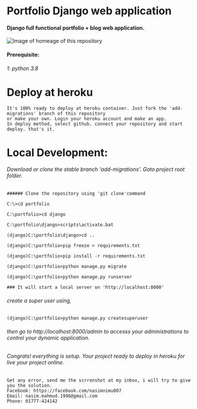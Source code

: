 # Portfolio Django web application
#### Django full functional portfolio + blog web application.

![Image of homeage of this repository](https://github.com/nasim-007/portfolio/blob/add-migrations/portfolio.png)

#### Prerequisite:
###### 1: python 3.8

# Deploy at heroku
```
It's 100% ready to deploy at heroku container. Just fork the 'add-migrations' branch of this repository 
or make your own. Login your heroku account and make an app.
In deploy method, select github. connect your repository and start deploy. that's it. 
```

# Local Development:
###### Download or clone the stable branch 'add-migrations'. Goto project root folder.

```
###### Clone the repository using 'git clone'command

C:\>cd portfolio

C:\portfolio>cd django

C:\portfolio\django>scripts\activate.bat

(django)C:\portfolio\django>cd ..

(django)C:\portfolio>pip freeze > requirements.txt

(django)C:\portfolio>pip install -r requirements.txt

(django)C:\portfolio>python manage.py migrate

(django)C:\portfolio>python manage.py runserver
```

```
### It will start a local server on 'http://localhost:8000'
```

###### create a super user using,
```
(django)C:\portfolio>python manage.py createsuperuser
```


###### then go to http://localhost:8000/admin to accesss your administrations to control your dynamic application.

###### Congrats! everything is setup. Your project ready to deploy in heroku for live your project online.
```
Get any error, send me the scrrenshot at my inbox, i will try to give you the solution.
Facebook: https://facebook.com/nasimnimu007
Email: nasim.mahmud.1996@gmail.com
Phone: 01777-424142
```
